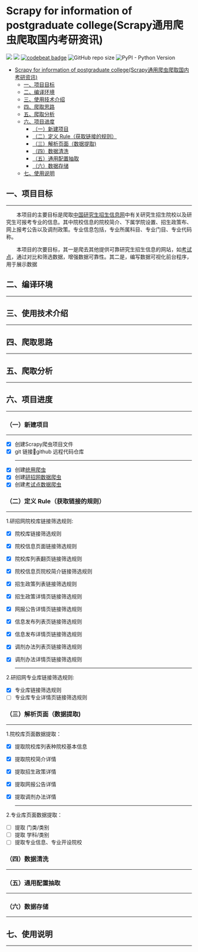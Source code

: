 
# Scrapy for information of postgraduate college(Scrapy通用爬虫爬取国内考研资讯)

![](https://img.shields.io/badge/language-Python-blue.svg) ![](https://img.shields.io/badge/platform-ios|Linux|Windows-lightgrey.svg) [![codebeat badge](https://codebeat.co/badges/f56ff221-9a8f-4bc2-bfa3-6885ea07bf4f)](https://codebeat.co/projects/github-com-colordoge-postgraduate-master) ![GitHub repo size](https://img.shields.io/github/repo-size/ColorDoge/postGraduate.svg) ![PyPI - Python Version](https://img.shields.io/pypi/pyversions/Scrapy.svg)

<!-- TOC -->

- [Scrapy for information of postgraduate college(Scrapy通用爬虫爬取国内考研资讯)](#Scrapy-for-information-of-postgraduate-collegeScrapy%E9%80%9A%E7%94%A8%E7%88%AC%E8%99%AB%E7%88%AC%E5%8F%96%E5%9B%BD%E5%86%85%E8%80%83%E7%A0%94%E8%B5%84%E8%AE%AF)
  - [一、项目目标](#%E4%B8%80%E9%A1%B9%E7%9B%AE%E7%9B%AE%E6%A0%87)
  - [二、编译环境](#%E4%BA%8C%E7%BC%96%E8%AF%91%E7%8E%AF%E5%A2%83)
  - [三、使用技术介绍](#%E4%B8%89%E4%BD%BF%E7%94%A8%E6%8A%80%E6%9C%AF%E4%BB%8B%E7%BB%8D)
  - [四、爬取思路](#%E5%9B%9B%E7%88%AC%E5%8F%96%E6%80%9D%E8%B7%AF)
  - [五、爬取分析](#%E4%BA%94%E7%88%AC%E5%8F%96%E5%88%86%E6%9E%90)
  - [六、项目进度](#%E5%85%AD%E9%A1%B9%E7%9B%AE%E8%BF%9B%E5%BA%A6)
    - [（一）新建项目](#%E4%B8%80%E6%96%B0%E5%BB%BA%E9%A1%B9%E7%9B%AE)
    - [（二）定义 Rule（获取链接的规则）](#%E4%BA%8C%E5%AE%9A%E4%B9%89-Rule%E8%8E%B7%E5%8F%96%E9%93%BE%E6%8E%A5%E7%9A%84%E8%A7%84%E5%88%99)
    - [（三）解析页面（数据提取)](#%E4%B8%89%E8%A7%A3%E6%9E%90%E9%A1%B5%E9%9D%A2%E6%95%B0%E6%8D%AE%E6%8F%90%E5%8F%96)
    - [（四）数据清洗](#%E5%9B%9B%E6%95%B0%E6%8D%AE%E6%B8%85%E6%B4%97)
    - [（五）通用配置抽取](#%E4%BA%94%E9%80%9A%E7%94%A8%E9%85%8D%E7%BD%AE%E6%8A%BD%E5%8F%96)
    - [（六）数据存储](#%E5%85%AD%E6%95%B0%E6%8D%AE%E5%AD%98%E5%82%A8)
  - [七、使用说明](#%E4%B8%83%E4%BD%BF%E7%94%A8%E8%AF%B4%E6%98%8E)

<!-- /TOC -->

## 一、项目目标

___

&emsp;&emsp;本项目的主要目标是爬取[中国研究生招生信息网](https://yz.chsi.com.cn)中有关研究生招生院校以及研究生可报考专业的信息。其中院校信息的院校简介、下属学院设置、招生政策布、网上报考公告以及调剂政策。专业信息包括，专业所属科目、专业门目、专业代码称。

&emsp;&emsp;本项目的次要目标，其一是爬去其他提供可靠研究生招生信息的网站，如[考试点](http://m.kaoshidian/.eb)，通过对比和筛选数据，增强数据可靠性。其二是，编写数据可视化前台程序，用于展示数据

## 二、编译环境

___
  
## 三、使用技术介绍

___

## 四、爬取思路

___

## 五、爬取分析

___

## 六、项目进度

___

### （一）新建项目

___

- [x] 创建Scrapy爬虫项目文件
- [x] git 链接🔗github 远程代码仓库
  ___
- [x] 创建[统用爬虫](https://github.com/ColorDoge/postGraduate/blob/master/postGraduate/spiders/kaoYan.py)
- [x] 创建[研招网数据爬虫](https://github.com/ColorDoge/postGraduate/blob/master/postGraduate/spiders/yanzhaowang_spider.py)
- [x] 创建[考试点数据爬虫](https://github.com/ColorDoge/postGraduate/blob/master/postGraduate/spiders/kaoshidian_spider.py)

### （二）定义 Rule（获取链接的规则）

___

1.研招网院校库链接筛选规则:

- [x] 院校库链接筛选规则
- [x] 院校信息页面链接筛选规则
- [x] 院校库列表翻页链接筛选规则
- [x] 院校信息页院校简介链接筛选规则
- [x] 招生政策列表链接筛选规则
- [x] 招生政策详情页链接筛选规则
- [x] 网报公告详情页链接筛选规则
- [x] 信息发布列表页链接筛选规则
- [x] 信息发布详情页链接筛选规则
- [x] 调剂办法列表页链接筛选规则
- [x] 调剂办法详情页链接筛选规则

  ___
  
2.研招网专业库链接筛选规则:

- [x] 专业库链接筛选规则
- [ ] 专业库专业详情页链接筛选规则

### （三）解析页面（数据提取)  

___

1.院校库页面数据提取：

- [x] 提取院校库列表种院校基本信息
- [x] 提取院校简介详情
- [x] 提取招生政策详情
- [x] 提取网报公告详情
- [x] 提取调剂办法详情

  ___

2.专业库页面数据提取：

- [ ] 提取 门类/类别
- [ ] 提取 学科/类别
- [ ] 提取专业信息、专业开设院校
  
### （四）数据清洗

___

### （五）通用配置抽取

___

### （六）数据存储

___

## 七、使用说明

___
